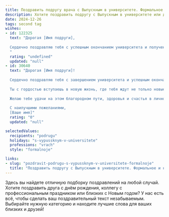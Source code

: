 ```yaml
---
title: Поздравить подругу врача с Выпускным в университете. Формальное и красивое
description: Хотите поздравить подругу с Выпускным в университете или другим праздником? Наш ИИ создаст незабываемое поздравление, а вы обязательно выделитесь среди других.  
date: 2024-12-26
tags: second tag
wishes:
- id: 122325
  text: "Дорогая [Имя подруги],
  
  Сердечно поздравляю тебя с успешным окончанием университета и получением диплома врача!  Этот день —  результат твоего упорного труда, целеустремлённости и  искренней любви к выбранной профессии.  Пусть твой профессиональный путь будет наполнен  яркими достижениями, благодарными пациентами и  ощущением глубокого удовлетворения от  важной и благородной миссии  врача.  Желаю тебе крепкого здоровья,  неиссякаемой энергии и  всего самого наилучшего!
  "
  rating: "undefined"
  updated: "null"
- id: 30640
  text: "Дорогая [Имя подруги]!
  
  Сердечно поздравляю тебя с завершением университета и успешным окончанием медицинского факультета! Этот день стал важным этапом на пути к осуществлению твоей мечты о профессии врача. Твой упорный труд, настойчивость и стремление к знаниям были достойны восхищения.
  
  Ты с гордостью вступаешь в новую жизнь, где тебя ждут не только новые вызовы, но и великое множество возможностей помочь людям. Убеждена, что ты станешь великолепным специалистом, который будет не только лечить, но и вдохновлять.
  
  Желаю тебе удачи на этом благородном пути, здоровья и счастья в личной жизни. Пусть каждая победа приближает тебя к твоим мечтам и дарит новые горизонты!
  
  С наилучшими пожеланиями,
  [Ваше имя]"
  rating: "0"
  updated: "null"

selectedValues:
  recipients: "podrugu"
  holidays: "s-vypussknym-v-universitete"
  professions: "vrach"
  style: "formalnoje"

links:
- slug: "pozdravit-podrugu-s-vypussknym-v-universitete-formalnoje"
  title: "Поздравить подругу с Выпускным в университете. Формальное и красивое"
---
```


Здесь вы найдете отличную подборку поздравлений на любой случай. 
Хотите поздравить друга с днём рождения, коллегу с профессиональным праздником или близких с Новым годом? У нас есть всё, чтобы сделать ваш поздравительный текст незабываемым. Выбирайте нужную категорию и находите лучшие слова для ваших близких и друзей!
